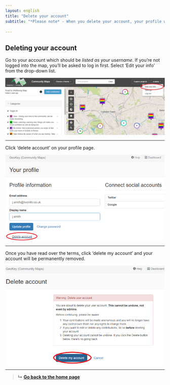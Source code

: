 ```yaml
---
layout: english
title: "Delete your account"
subtitle: "*Please note* - When you delete your account, your profile will be permantely removed and your contributions will be made anonymous."

---
```


## Deleting your account

Go to your account which should be *listed as your username*. If you’re not logged into the map, you’ll be asked to log in first. Select ‘Edit your info’ from the drop-down list.

![delete-account-edit-your-info](/images/delete-account-edit-your-info.PNG)

---

Click ‘delete account’ on your profile page.

![delete-account-button](/images/delete-account-button.png)

---

Once you have read over the terms, click ‘delete my account’ and your account will be permanently removed.

![delete-account-final](/images/delete-account-final.png)

---

> **&#8627;** [**Go back to the home page**](index.md)

